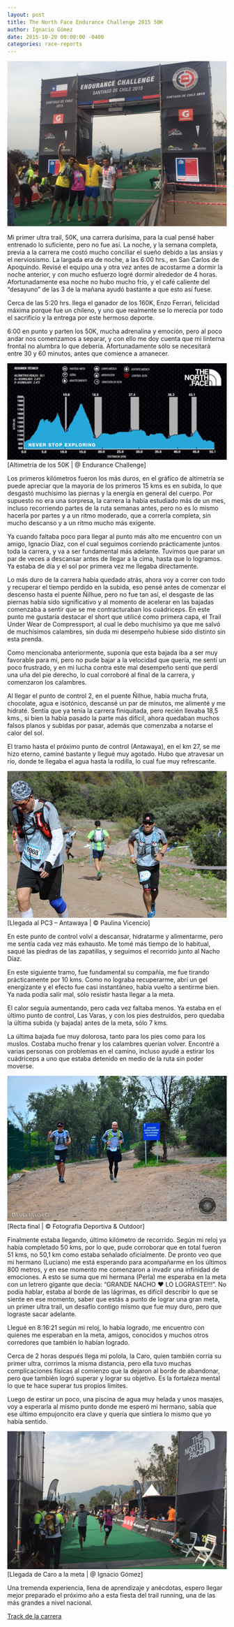 ```yaml
---
layout: post
title: The North Face Endurance Challenge 2015 50K
author: Ignacio Gómez
date: 2015-10-20 00:00:00 -0400
categories: race-reports
---
```


![](/assets/img/metaEC50K2015.jpg)

Mi primer ultra trail, 50K, una carrera durísima, para la cual pensé haber entrenado lo suficiente, pero no fue así. La noche, y la semana completa, previa a la carrera me costó mucho conciliar el sueño debido a las ansias y el nerviosismo. La largada era de noche, a las 6:00 hrs., en San Carlos de Apoquindo. Revisé el equipo una y otra vez antes de acostarme a dormir la noche anterior, y con mucho esfuerzo logré dormir alrededor de 4 horas. Afortunadamente esa noche no hubo mucho frío, y el café caliente del “desayuno” de las 3 de la mañana ayudó bastante a que esto así fuese.

Cerca de las 5:20 hrs. llega el ganador de los 160K, Enzo Ferrari, felicidad máxima porque fue un chileno, y uno que realmente se lo merecía por todo el sacrificio y la entrega por este hermoso deporte.

6:00 en punto y parten los 50K, mucha adrenalina y emoción, pero al poco andar nos comenzamos a separar, y con ello me doy cuenta que mi linterna frontal no alumbra lo que debería. Afortunadamente sólo se necesitará entre 30 y 60 minutos, antes que comience a amanecer.

![Altimetría de los 50K](/assets/img/altimetriaEC50K2015.png)
[Altimetría de los 50K | @ Endurance Challenge]

Los primeros kilómetros fueron los más duros, en el gráfico de altimetría se puede apreciar que la mayoría de los primeros 15 kms es en subida, lo que desgastó muchísimo las piernas y la energía en general del cuerpo. Por supuesto no era una sorpresa, la carrera la había estudiado más de un mes, incluso recorriendo partes de la ruta semanas antes, pero no es lo mismo hacerla por partes y a un ritmo moderado, que a correrla completa, sin mucho descanso y a un ritmo mucho más exigente.

Ya cuando faltaba poco para llegar al punto más alto me encuentro con un amigo, Ignacio Díaz, con el cual seguimos corriendo prácticamente juntos toda la carrera, y va a ser fundamental más adelante. Tuvimos que parar un par de veces a descansar antes de llegar a la cima, hasta que lo logramos. Ya estaba de día y el sol por primera vez me llegaba directamente.

Lo más duro de la carrera había quedado atrás, ahora voy a correr con todo y recuperar el tiempo perdido en la subida, eso pensé antes de comenzar el descenso hasta el puente Ñilhue, pero no fue tan así, el desgaste de las piernas había sido significativo y al momento de acelerar en las bajadas comenzaba a sentir que se me contracturaban los cuádriceps. En este punto me gustaría destacar el short que utilicé como primera capa, el Trail Under Wear de Compressport, al cual le debo muchísimo ya que me salvó de muchísimos calambres, sin duda mi desempeño hubiese sido distinto sin esta prenda.

Como mencionaba anteriormente, suponía que esta bajada iba a ser muy favorable para mi, pero no pude bajar a la velocidad que quería, me sentí un poco frustrado, y en mi lucha contra este mal desempeño sentí que perdí una uña del pie derecho, lo cual corroboré al final de la carrera, y comenzaron los calambres.

Al llegar el punto de control 2, en el puente Ñilhue, había mucha fruta, chocolate, agua e isotónico, descansé un par de minutos, me alimenté y me hidraté. Sentía que ya tenía la carrera finiquitada, pero recién llevaba 18,5 kms., si bien la había pasado la parte más difícil, ahora quedaban muchos falsos planos y subidas por pasar, además que comenzaba a notarse el calor del sol.

El tramo hasta el próximo punto de control (Antawaya), en el km 27, se me hizo eterno, caminé bastante y llegué muy agotado. Hubo que atravesar un río, donde te llegaba el agua hasta la rodilla, lo cual fue muy refrescante.

![Llegada al PC3 – Antawaya](/assets/img/antawayaEC50K2015.jpg)
[Llegada al PC3 – Antawaya | © Paulina Vicencio]

En este punto de control volví a descansar, hidratarme y alimentarme, pero me sentía cada vez más exhausto. Me tomé más tiempo de lo habitual, saqué las piedras de las zapatillas, y seguimos el recorrido junto al Nacho Díaz.

En este siguiente tramo, fue fundamental su compañía, me fue tirando prácticamente por 10 kms. Como no lograba recuperarme, abrí un gel energizante y el efecto fue casi instantáneo, había vuelto a sentirme bien. Ya nada podía salir mal, sólo resistir hasta llegar a la meta.

El calor seguía aumentando, pero cada vez faltaba menos. Ya estaba en el último punto de control, Las Varas, y con los pies destruidos, pero quedaba la última subida (y bajada) antes de la meta, sólo 7 kms.

La última bajada fue muy dolorosa, tanto para los pies como para los muslos. Costaba mucho frenar y los calambres querían volver. Encontré a varias personas con problemas en el camino, incluso ayudé a estirar los cuádriceps a uno que estaba detenido en medio de la ruta sin poder moverse.

![Recta final](/assets/img/rectafinalEC50K2015.jpg)
[Recta final | © Fotografía Deportiva & Outdoor]

Finalmente estaba llegando, último kilómetro de recorrido. Según mi reloj ya había completado 50 kms, por lo que, pude corroborar que en total fueron 51 kms, no 50,1 km como estaba señalado oficialmente. De pronto veo que mi hermano (Luciano) me está esperando para acompañarme en los últimos 800 metros, y en ese momento me comenzaron a invadir una infinidad de emociones. A esto se suma que mi hermana (Perla) me esperaba en la meta con un letrero gigante que decía: “GRANDE NACHO ♥ LO LOGRASTE!!!”. No podía hablar, estaba al borde de las lágrimas, es difícil describir lo que se siente en ese momento, saber que estás a punto de lograr una gran meta, un primer ultra trail, un desafío contigo mismo que fue muy duro, pero que lograste sacar adelante.

Llegué en 8:16:21 según mi reloj, lo había logrado, me encuentro con quienes me esperaban en la meta, amigos, conocidos y muchos otros corredores que también lo habían logrado.

Cerca de 2 horas después llega mi polola, la Caro, quien también corría su primer ultra, corrimos la misma distancia, pero ella tuvo muchas complicaciones físicas al comienzo que la dejaron al borde de abandonar, pero que también logró superar y lograr su objetivo. Es la fortaleza mental lo que te hace superar tus propios límites.

Luego de estirar un poco, una piscina de agua muy helada y unos masajes, voy a esperarla al mismo punto donde me esperó mi hermano, sabía que ese último empujoncito era clave y quería que sintiera lo mismo que yo había sentido.

![Llegada de Caro a la meta](/assets/img/llegadacaroEC50K2015.jpg)
[Llegada de Caro a la meta | @ Ignacio Gómez]

Una tremenda experiencia, llena de aprendizaje y anécdotas, espero llegar mejor preparado el próximo año a esta fiesta del trail running, una de las más grandes a nivel nacional.

[Track de la carrera](https://connect.garmin.com/modern/activity/930565146)
